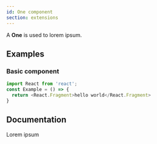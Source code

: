 ```yaml
---
id: One component
section: extensions
---
```


A **One** is used to lorem ipsum.


## Examples
### Basic component
```js
import React from 'react';
const Example = () => {
  return <React.Fragment>hello world</React.Fragment>
}
```

## Documentation
Lorem ipsum
